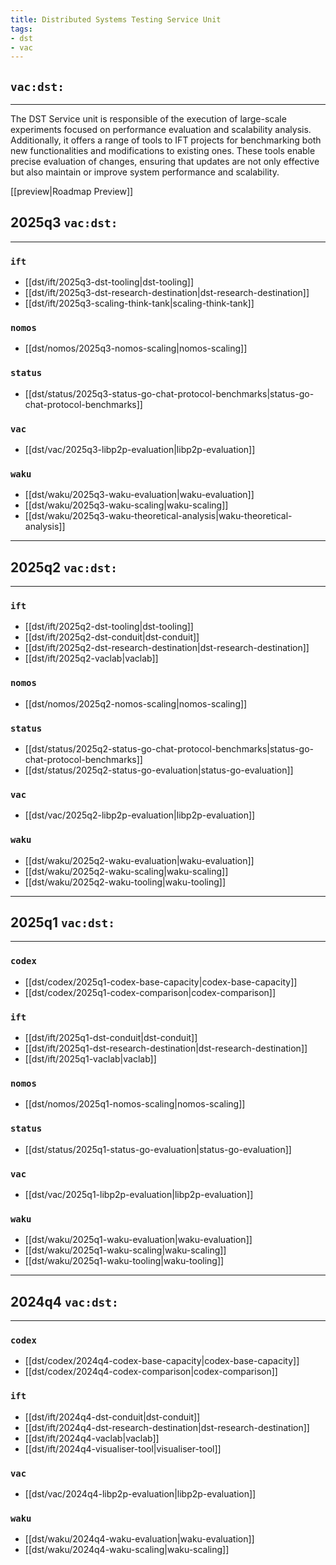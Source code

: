 ```yaml
---
title: Distributed Systems Testing Service Unit
tags:
- dst
- vac
---
```



## `vac:dst:`

---

The DST Service unit is responsible of the execution of large-scale 
experiments focused on performance evaluation and scalability analysis.
Additionally, it offers a range of tools to IFT projects for benchmarking
both new functionalities and modifications to existing ones. 
These tools enable precise evaluation of changes, ensuring that updates 
are not only effective but also maintain or improve system performance and scalability.


[[preview|Roadmap Preview]]

## 2025q3 `vac:dst:`
---

### `ift`
* [[dst/ift/2025q3-dst-tooling|dst-tooling]]
* [[dst/ift/2025q3-dst-research-destination|dst-research-destination]]
* [[dst/ift/2025q3-scaling-think-tank|scaling-think-tank]]

### `nomos`
* [[dst/nomos/2025q3-nomos-scaling|nomos-scaling]]

### `status`
* [[dst/status/2025q3-status-go-chat-protocol-benchmarks|status-go-chat-protocol-benchmarks]]

### `vac`
* [[dst/vac/2025q3-libp2p-evaluation|libp2p-evaluation]]

### `waku`
* [[dst/waku/2025q3-waku-evaluation|waku-evaluation]]
* [[dst/waku/2025q3-waku-scaling|waku-scaling]]
* [[dst/waku/2025q3-waku-theoretical-analysis|waku-theoretical-analysis]]

---
## 2025q2 `vac:dst:`
---

### `ift`
* [[dst/ift/2025q2-dst-tooling|dst-tooling]]
* [[dst/ift/2025q2-dst-conduit|dst-conduit]]
* [[dst/ift/2025q2-dst-research-destination|dst-research-destination]]
* [[dst/ift/2025q2-vaclab|vaclab]]

### `nomos`
* [[dst/nomos/2025q2-nomos-scaling|nomos-scaling]]

### `status`
* [[dst/status/2025q2-status-go-chat-protocol-benchmarks|status-go-chat-protocol-benchmarks]]
* [[dst/status/2025q2-status-go-evaluation|status-go-evaluation]]

### `vac`
* [[dst/vac/2025q2-libp2p-evaluation|libp2p-evaluation]]

### `waku`
* [[dst/waku/2025q2-waku-evaluation|waku-evaluation]]
* [[dst/waku/2025q2-waku-scaling|waku-scaling]]
* [[dst/waku/2025q2-waku-tooling|waku-tooling]]

---
## 2025q1 `vac:dst:`
---
### `codex`
* [[dst/codex/2025q1-codex-base-capacity|codex-base-capacity]]
* [[dst/codex/2025q1-codex-comparison|codex-comparison]]

### `ift`
* [[dst/ift/2025q1-dst-conduit|dst-conduit]]
* [[dst/ift/2025q1-dst-research-destination|dst-research-destination]]
* [[dst/ift/2025q1-vaclab|vaclab]]

### `nomos`
* [[dst/nomos/2025q1-nomos-scaling|nomos-scaling]]

### `status`
* [[dst/status/2025q1-status-go-evaluation|status-go-evaluation]]

### `vac`
* [[dst/vac/2025q1-libp2p-evaluation|libp2p-evaluation]]

### `waku`
* [[dst/waku/2025q1-waku-evaluation|waku-evaluation]]
* [[dst/waku/2025q1-waku-scaling|waku-scaling]]
* [[dst/waku/2025q1-waku-tooling|waku-tooling]]

---
## 2024q4 `vac:dst:`
---
### `codex`
* [[dst/codex/2024q4-codex-base-capacity|codex-base-capacity]]
* [[dst/codex/2024q4-codex-comparison|codex-comparison]]

### `ift`
* [[dst/ift/2024q4-dst-conduit|dst-conduit]]
* [[dst/ift/2024q4-dst-research-destination|dst-research-destination]]
* [[dst/ift/2024q4-vaclab|vaclab]]
* [[dst/ift/2024q4-visualiser-tool|visualiser-tool]]

### `vac`
* [[dst/vac/2024q4-libp2p-evaluation|libp2p-evaluation]]

### `waku`
* [[dst/waku/2024q4-waku-evaluation|waku-evaluation]]
* [[dst/waku/2024q4-waku-scaling|waku-scaling]]